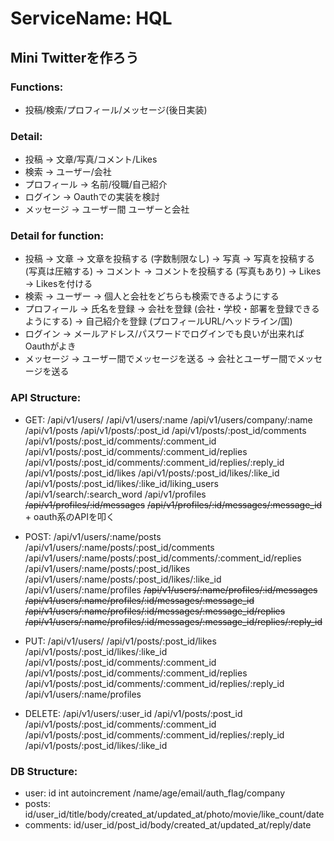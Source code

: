 # ServiceName: HQL
## Mini Twitterを作ろう

### Functions:
- 投稿/検索/プロフィール/メッセージ(後日実装)
 
### Detail:
- 投稿 -> 文章/写真/コメント/Likes
- 検索 -> ユーザー/会社
- プロフィール -> 名前/役職/自己紹介
- ログイン -> Oauthでの実装を検討
- メッセージ -> ユーザー間 ユーザーと会社

### Detail for function:
- 投稿 -> 文章  -> 文章を投稿する (字数制限なし)
       -> 写真  -> 写真を投稿する (写真は圧縮する)
       -> コメント  -> コメントを投稿する (写真もあり)
       -> Likes  -> Likesを付ける 
- 検索 -> ユーザー -> 個人と会社をどちらも検索できるようにする
- プロフィール -> 氏名を登録
              -> 会社を登録 (会社・学校・部署を登録できるようにする) 
              -> 自己紹介を登録 (プロフィールURL/ヘッドライン/国)
- ログイン -> メールアドレス/パスワードでログインでも良いが出来ればOauthがよき
- メッセージ -> ユーザー間でメッセージを送る
            -> 会社とユーザー間でメッセージを送る

### API Structure:
- GET: /api/v1/users/
       /api/v1/users/:name
       /api/v1/users/company/:name
       /api/v1/posts
       /api/v1/posts/:post_id
       /api/v1/posts/:post_id/comments
       /api/v1/posts/:post_id/comments/:comment_id
       /api/v1/posts/:post_id/comments/:comment_id/replies
       /api/v1/posts/:post_id/comments/:comment_id/replies/:reply_id
       /api/v1/posts/:post_id/likes
       /api/v1/posts/:post_id/likes/:like_id
       /api/v1/posts/:post_id/likes/:like_id/liking_users
       /api/v1/search/:search_word
       /api/v1/profiles
      ~~/api/v1/profiles/:id/messages~~
      ~~/api/v1/profiles/:id/messages/:message_id~~
      + oauth系のAPIを叩く
       
- POST: /api/v1/users/:name/posts
        /api/v1/users/:name/posts/:post_id/comments
        /api/v1/users/:name/posts/:post_id/comments/:comment_id/replies
        /api/v1/users/:name/posts/:post_id/likes
        /api/v1/users/:name/posts/:post_id/likes/:like_id
        /api/v1/users/:name/profiles
       ~~/api/v1/users/:name/profiles/:id/messages~~
       ~~/api/v1/users/:name/profiles/:id/messages/:message_id~~
       ~~/api/v1/users/:name/profiles/:id/messages/:message_id/replies~~
       ~~/api/v1/users/:name/profiles/:id/messages/:message_id/replies/:reply_id~~

- PUT: /api/v1/users/
       /api/v1/posts/:post_id/likes
       /api/v1/posts/:post_id/likes/:like_id
       /api/v1/posts/:post_id/comments/:comment_id
       /api/v1/posts/:post_id/comments/:comment_id/replies
       /api/v1/posts/:post_id/comments/:comment_id/replies/:reply_id
       /api/v1/users/:name/profiles

- DELETE: /api/v1/users/:user_id
          /api/v1/posts/:post_id
          /api/v1/posts/:post_id/comments/:comment_id
          /api/v1/posts/:post_id/comments/:comment_id/replies/:reply_id
          /api/v1/posts/:post_id/likes/:like_id

### DB Structure:
- user: id int autoincrement /name/age/email/auth_flag/company
- posts: id/user_id/title/body/created_at/updated_at/photo/movie/like_count/date
- comments: id/user_id/post_id/body/created_at/updated_at/reply/date
